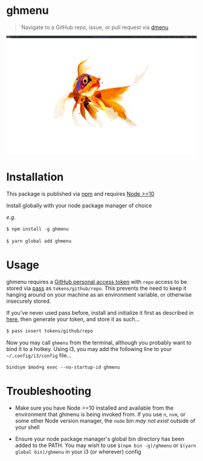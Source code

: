 # ghmenu

> Navigate to a GitHub repo, issue, or pull request via [dmenu][]

![recording][]

# Installation

This package is published via [npm][] and requires [Node >=10](https://nodejs.org)

Install globally with your node package manager of choice

_e.g._
```
$ npm install -g ghmenu

$ yarn global add ghmenu
```

# Usage

ghmenu requires a [GitHub personal access token](https://github.com/settings/tokens) with `repo` access to be stored via [pass][] as `tokens/github/repo`. This prevents the need to keep it hanging around on your machine as an environment variable, or otherwise insecurely stored.

If you've never used pass before, install and initialize it first as described in [here][pass], then generate your token, and store it as such...

```bash
$ pass insert tokens/github/repo
```

Now you may call `ghmenu` from the terminal, although you probably want to bind it to a hotkey. Using i3, you may add the following line to your `~/.config/i3/config` file...

```
bindsym $mod+g exec --no-startup-id ghmenu
```

# Troubleshooting

- Make sure you have Node >=10 installed and available from the environment that ghmenu is being invoked from. If you use `n`, `nvm`, or some other Node version manager, the `node` bin _may not exist_ outside of your shell

- Ensure your node package manager's global bin directory has been added to the PATH. You may wish to use `$(npm bin -g)/ghmenu` or `$(yarn global bin)/ghmenu` in your i3 (or wherever) config

[recording]: ./recording.gif
[dmenu]: https://wiki.archlinux.org/index.php/Dmenu
[pass]: https://wiki.archlinux.org/index.php/Pass
[npm]: https://npmjs.org

